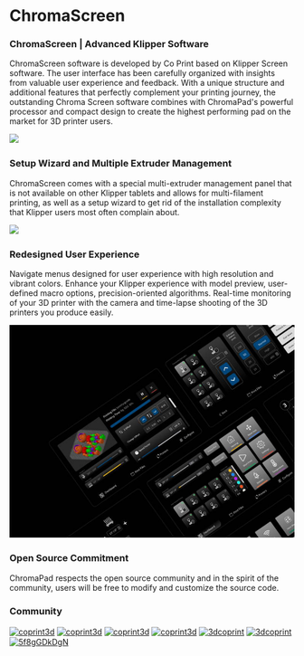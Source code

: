 # ChromaScreen

### ChromaScreen | Advanced Klipper Software

ChromaScreen software is developed by Co Print based on Klipper Screen software. The user interface has been carefully organized with insights from valuable user experience and feedback. With a unique structure and additional features that perfectly complement your printing journey, the outstanding Chroma Screen software combines with ChromaPad's powerful processor and compact design to create the highest performing pad on the market for 3D printer users.

<img src="/images/ChromaPad_Screens.jpg">

### Setup Wizard and Multiple Extruder Management

ChromaScreen comes with a special multi-extruder management panel that is not available on other Klipper tablets and allows for multi-filament printing, as well as a setup wizard to get rid of the installation complexity that Klipper users most often complain about.

![](https://github.com/coprint/ChromaScreen/blob/main/images/ChromaPad_Setup_Wizard.gif?raw=true)

### Redesigned User Experience

Navigate menus designed for user experience with high resolution and vibrant colors. Enhance your Klipper experience with model preview, user-defined macro options, precision-oriented algorithms. Real-time monitoring of your 3D printer with the camera and time-lapse shooting of the 3D printers you produce easily.

<img src="/images/ChromaPad_User_Experience.jpg">


### Open Source Commitment

ChromaPad respects the open source community and in the spirit of the community, users will be free to modify and customize the source code.

### Community
<p align="left">
<a href="https://coprint3d.com/" target="blank"><img align="center" src="https://raw.githubusercontent.com/coprint/ChromaScreen/main/images/CoPrint_Logo.png" alt="coprint3d" height="35" width="47" /></a>
<a href="https://twitter.com/CoPrint3d" target="blank"><img align="center" src="https://raw.githubusercontent.com/maurodesouza/profile-readme-generator/master/src/assets/icons/social/twitter/default.svg" alt="coprint3d" height="35" width="47" /></a>
<a href="https://www.linkedin.com/company/coprint3d" target="blank"><img align="center" src="https://raw.githubusercontent.com/maurodesouza/profile-readme-generator/master/src/assets/icons/social/linkedin/default.svg" alt="coprint3d" height="35" width="47" /></a>
<a href="https://instagram.com/coprint3d" target="blank"><img align="center" src="https://raw.githubusercontent.com/maurodesouza/profile-readme-generator/master/src/assets/icons/social/instagram/default.svg" alt="coprint3d" height="35" width="47" /></a>  
<a href="https://www.facebook.com/3dcoprint" target="blank"><img align="center" src="https://raw.githubusercontent.com/maurodesouza/profile-readme-generator/master/src/assets/icons/social/facebook/default.svg" alt="3dcoprint" height="35" width="47" /></a>
<a href="https://www.youtube.com/@CoPrint3D" target="blank"><img align="center" src="https://raw.githubusercontent.com/maurodesouza/profile-readme-generator/master/src/assets/icons/social/youtube/default.svg" alt="3dcoprint" height="35" width="47" /></a>
<a href="https://discord.gg/5f8gGDkDgN" target="blank"><img align="center" src="https://raw.githubusercontent.com/maurodesouza/profile-readme-generator/master/src/assets/icons/social/discord/default.svg" alt="5f8gGDkDgN" height="35" width="47" /></a>
</p>

